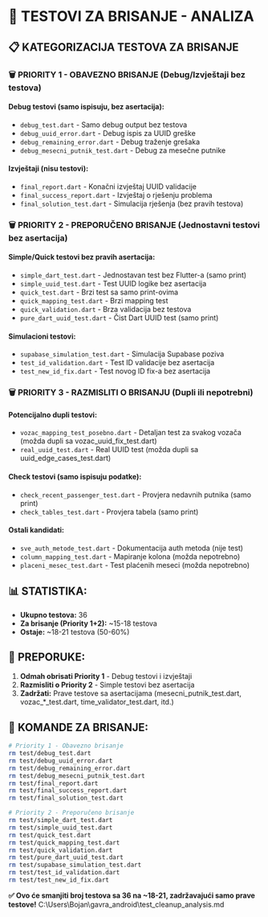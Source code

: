 # 🚨 TESTOVI ZA BRISANJE - ANALIZA

## 📋 KATEGORIZACIJA TESTOVA ZA BRISANJE

### 🗑️ **PRIORITY 1 - OBAVEZNO BRISANJE** (Debug/Izvještaji bez testova)

#### Debug testovi (samo ispisuju, bez asertacija):
- `debug_test.dart` - Samo debug output bez testova
- `debug_uuid_error.dart` - Debug ispis za UUID greške
- `debug_remaining_error.dart` - Debug traženje grešaka
- `debug_mesecni_putnik_test.dart` - Debug za mesečne putnike

#### Izvještaji (nisu testovi):
- `final_report.dart` - Konačni izvještaj UUID validacije
- `final_success_report.dart` - Izvještaj o rješenju problema
- `final_solution_test.dart` - Simulacija rješenja (bez pravih testova)

### 🗑️ **PRIORITY 2 - PREPORUČENO BRISANJE** (Jednostavni testovi bez asertacija)

#### Simple/Quick testovi bez pravih asertacija:
- `simple_dart_test.dart` - Jednostavan test bez Flutter-a (samo print)
- `simple_uuid_test.dart` - Test UUID logike bez asertacija
- `quick_test.dart` - Brzi test sa samo print-ovima
- `quick_mapping_test.dart` - Brzi mapping test
- `quick_validation.dart` - Brza validacija bez testova
- `pure_dart_uuid_test.dart` - Čist Dart UUID test (samo print)

#### Simulacioni testovi:
- `supabase_simulation_test.dart` - Simulacija Supabase poziva
- `test_id_validation.dart` - Test ID validacije bez asertacija
- `test_new_id_fix.dart` - Test novog ID fix-a bez asertacija

### 🗑️ **PRIORITY 3 - RAZMISLITI O BRISANJU** (Dupli ili nepotrebni)

#### Potencijalno dupli testovi:
- `vozac_mapping_test_posebno.dart` - Detaljan test za svakog vozača (možda dupli sa vozac_uuid_fix_test.dart)
- `real_uuid_test.dart` - Real UUID test (možda dupli sa uuid_edge_cases_test.dart)

#### Check testovi (samo ispisuju podatke):
- `check_recent_passenger_test.dart` - Provjera nedavnih putnika (samo print)
- `check_tables_test.dart` - Provjera tabela (samo print)

#### Ostali kandidati:
- `sve_auth_metode_test.dart` - Dokumentacija auth metoda (nije test)
- `column_mapping_test.dart` - Mapiranje kolona (možda nepotrebno)
- `placeni_mesec_test.dart` - Test plaćenih meseci (možda nepotrebno)

## 📊 STATISTIKA:

- **Ukupno testova:** 36
- **Za brisanje (Priority 1+2):** ~15-18 testova
- **Ostaje:** ~18-21 testova (50-60%)

## 🎯 PREPORUKE:

1. **Odmah obrisati Priority 1** - Debug testovi i izvještaji
2. **Razmisliti o Priority 2** - Simple testovi bez asertacija
3. **Zadržati:** Prave testove sa asertacijama (mesecni_putnik_test.dart, vozac_*_test.dart, time_validator_test.dart, itd.)

## 📁 KOMANDE ZA BRISANJE:

```bash
# Priority 1 - Obavezno brisanje
rm test/debug_test.dart
rm test/debug_uuid_error.dart
rm test/debug_remaining_error.dart
rm test/debug_mesecni_putnik_test.dart
rm test/final_report.dart
rm test/final_success_report.dart
rm test/final_solution_test.dart

# Priority 2 - Preporučeno brisanje
rm test/simple_dart_test.dart
rm test/simple_uuid_test.dart
rm test/quick_test.dart
rm test/quick_mapping_test.dart
rm test/quick_validation.dart
rm test/pure_dart_uuid_test.dart
rm test/supabase_simulation_test.dart
rm test/test_id_validation.dart
rm test/test_new_id_fix.dart
```

**✅ Ovo će smanjiti broj testova sa 36 na ~18-21, zadržavajući samo prave testove!**</content>
<parameter name="filePath">C:\Users\Bojan\gavra_android\test_cleanup_analysis.md